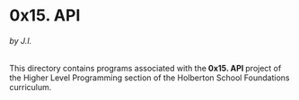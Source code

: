 <h1>0x15. API</h1>
<h6>by J.I.</h6>

This directory contains programs associated with the<strong> 0x15. API </strong>project of the Higher Level Programming section of the Holberton School Foundations curriculum.
